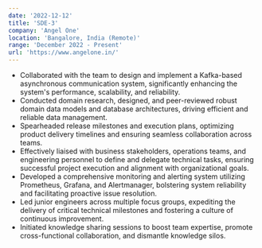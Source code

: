 ```yaml
---
date: '2022-12-12'
title: 'SDE-3'
company: 'Angel One'
location: 'Bangalore, India (Remote)'
range: 'December 2022 - Present'
url: 'https://www.angelone.in/'
---
```


- Collaborated with the team to design and implement a Kafka-based asynchronous communication system, significantly enhancing the system's performance, scalability, and reliability.
- Conducted domain research, designed, and peer-reviewed robust domain data models and database architectures, driving efficient and reliable data management.
- Spearheaded release milestones and execution plans, optimizing product delivery timelines and ensuring seamless collaboration across teams.
- Effectively liaised with business stakeholders, operations teams, and engineering personnel to define and delegate technical tasks, ensuring successful project execution and alignment with organizational goals.
- Developed a comprehensive monitoring and alerting system utilizing Prometheus, Grafana, and Alertmanager, bolstering system reliability and facilitating proactive issue resolution.
- Led junior engineers across multiple focus groups, expediting the delivery of critical technical milestones and fostering a culture of continuous improvement.
- Initiated knowledge sharing sessions to boost team expertise, promote cross-functional collaboration, and dismantle knowledge silos.

